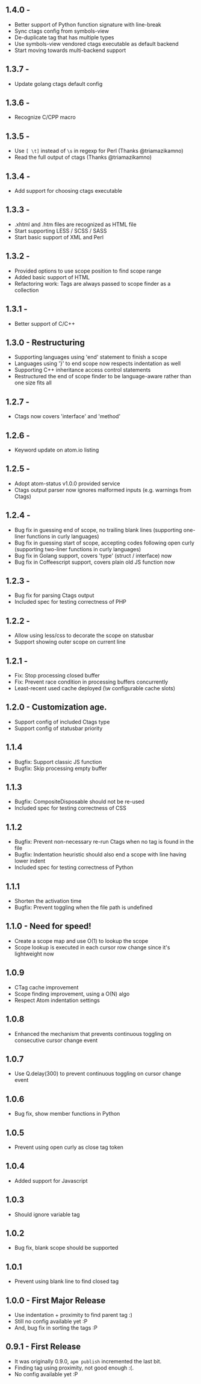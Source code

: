 ## 1.4.0 -
* Better support of Python function signature with line-break
* Sync ctags config from symbols-view
* De-duplicate tag that has multiple types
* Use symbols-view vendored ctags executable as default backend
* Start moving towards multi-backend support

## 1.3.7 -
* Update golang ctags default config

## 1.3.6 -
* Recognize C/CPP macro

## 1.3.5 -
* Use `[ \t]` instead of `\s` in regexp for Perl (Thanks @triamazikamno)
* Read the full output of ctags (Thanks @triamazikamno)

## 1.3.4 -
* Add support for choosing ctags executable

## 1.3.3 -
* .xhtml and .htm files are recognized as HTML file
* Start supporting LESS / SCSS / SASS
* Start basic support of XML and Perl

## 1.3.2 -
* Provided options to use scope position to find scope range
* Added basic support of HTML
* Refactoring work: Tags are always passed to scope finder as a collection

## 1.3.1 -
* Better support of C/C++

## 1.3.0 - Restructuring
* Supporting languages using 'end' statement to finish a scope
* Languages using '}' to end scope now respects indentation as well
* Supporting C++ inheritance access control statements
* Restructured the end of scope finder to be language-aware rather than one size fits all

## 1.2.7 -
* Ctags now covers 'interface' and 'method'

## 1.2.6 -
* Keyword update on atom.io listing

## 1.2.5 -
* Adopt atom-status v1.0.0 provided service
* Ctags output parser now ignores malformed inputs (e.g. warnings from Ctags)

## 1.2.4 -
* Bug fix in guessing end of scope, no trailing blank lines (supporting one-liner functions in curly languages)
* Bug fix in guessing start of scope, accepting codes following open curly (supporting two-liner functions in curly languages)
* Bug fix in Golang support, covers 'type' (struct / interface) now
* Bug fix in Coffeescript support, covers plain old JS function now

## 1.2.3 -
* Bug fix for parsing Ctags output
* Included spec for testing correctness of PHP

## 1.2.2 -
* Allow using less/css to decorate the scope on statusbar
* Support showing outer scope on current line

## 1.2.1 -
* Fix: Stop processing closed buffer
* Fix: Prevent race condition in processing buffers concurrently
* Least-recent used cache deployed (\w configurable cache slots)

## 1.2.0 - Customization age.
* Support config of included Ctags type
* Support config of statusbar priority

## 1.1.4
* Bugfix: Support classic JS function
* Bugfix: Skip processing empty buffer

## 1.1.3
* Bugfix: CompositeDisposable should not be re-used
* Included spec for testing correctness of CSS

## 1.1.2
* Bugfix: Prevent non-necessary re-run Ctags when no tag is found in the file
* Bugfix: Indentation heuristic should also end a scope with line having lower indent
* Included spec for testing correctness of Python

## 1.1.1
* Shorten the activation time
* Bugfix: Prevent toggling when the file path is undefined

## 1.1.0 - Need for speed!
* Create a scope map and use O(1) to lookup the scope
* Scope lookup is executed in each cursor row change since it's lightweight now

## 1.0.9
* CTag cache improvement
* Scope finding improvement, using a O(N) algo
* Respect Atom indentation settings

## 1.0.8
* Enhanced the mechanism that prevents continuous toggling on consecutive cursor change event

## 1.0.7
* Use Q.delay(300) to prevent continuous toggling on cursor change event

## 1.0.6
* Bug fix, show member functions in Python

## 1.0.5
* Prevent using open curly as close tag token

## 1.0.4
* Added support for Javascript

## 1.0.3
* Should ignore variable tag

## 1.0.2
* Bug fix, blank scope should be supported

## 1.0.1
* Prevent using blank line to find closed tag

## 1.0.0 - First Major Release
* Use indentation + proximity to find parent tag :)
* Still no config available yet :P
* And, bug fix in sorting the tags :P

## 0.9.1 - First Release
* It was originally 0.9.0, `apm publish` incremented the last bit.
* Finding tag using proximity, not good enough :(.
* No config available yet :P
